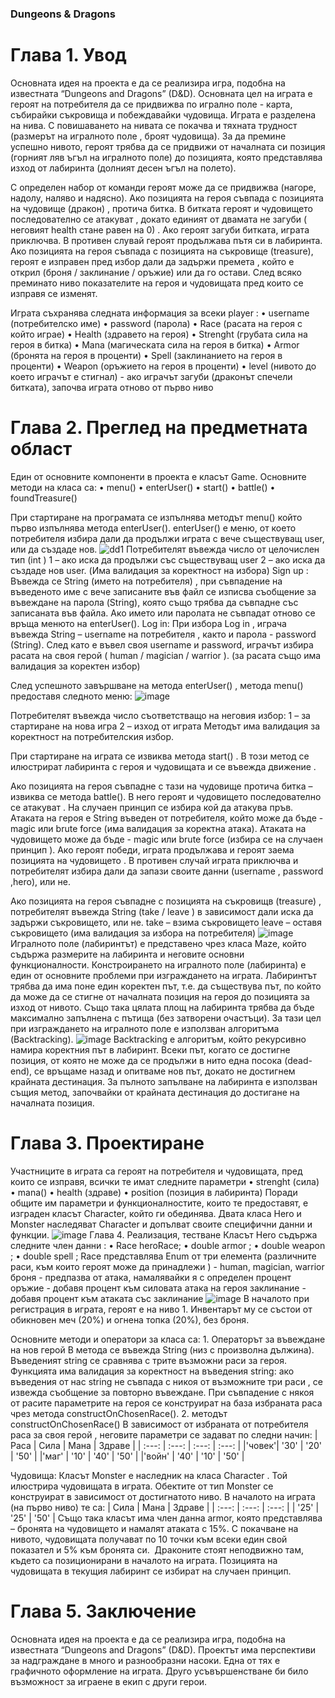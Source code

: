 ###                                                             Dungeons & Dragons

# Глава 1. Увод

Основната идея на проекта е да се реализира игра, подобна на известната “Dungeons and Dragons” (D&D). Основната цел на играта е  героят на потребителя да се придвижва по игрално поле - карта, събирайки съкровища и побеждавайки чудовища.
Играта е разделена на нива. С повишаването на нивата се покачва и тяхната трудност (размерът на игралното поле , броят чудовища). За да премине успешно  нивото, героят трябва да се придвижи от началната си позиция (горният ляв ъгъл на игралното поле) до  позицията, която представлява изход от лабиринта (долният десен ъгъл на полето).


С определен набор от команди героят може да се придвижва (нагоре, надолу, наляво и надясно).
Ако позицията на героя съвпада с позицията на чудовище (дракон) , протича битка. В битката героят и чудовището последователно се атакуват , докато единият от двамата не загуби ( неговият health стане равен на 0) . Ако героят загуби битката, играта приключва. В противен слувай героят продължава пътя си в лабиринта.
Ако позицията на героя съвпада с позицията на съкровище (treasure), героят е изправен пред избор дали да задържи премета ,  който е открил (броня / заклинание / оръжие) или да го остави.
След всяко преминато ниво показателите на героя и чудовищата пред които се изправя се изменят. 

Играта съхранява следната информация за всеки player :
    • username (потребителско име)
    • password (парола)
    • Race (расата на героя с който играе)
    • Health (здравето на героя)
    • Strenght (грубата сила на героя в битка)
    • Mana (магическата сила на героя в битка)
    • Armor (бронята на героя в проценти)
    • Spell (заклинанието на героя в проценти)
    • Weapon (оръжието на героя в проценти)
    • level (нивото до което играчът е стигнал)
      - ако играчът загуби (драконът спечели битката), започва играта отново от първо ниво
      
#   Глава 2. Преглед на предметната област

Един от основните компоненти в проекта е класът Game. Основните методи на класа са:
    • menu()
    • enterUser()
    • start()
    • battle()
    • foundTreasure()

При стартиране на програмата се изпълнява методът menu() който първо изпълнява метода enterUser().
enterUser()  е меню, от което потребителя избира дали да продължи играта с вече съществуващ user, или да създаде нов.
![dd1](https://user-images.githubusercontent.com/72568547/156895740-91767e17-3ebe-474e-8aef-d121ac11e3b5.jpg)
Потребителят въвежда число от целочислен тип (int ) 
1 – ако  иска да продължи със съществуващ user
2 – ако  иска да създаде нов user.
(Има валидация за коректност на избора) 
Sign up :
Въвежда се String (името на потребителя) , при съвпадение на въведеното име с вече записаните във файл се изписва съобщение за въвеждане на парола (String), която също трябва да съвпадне със записаната във файла.
Ако името или паролата не съвпадат отново се връща менюто на enterUser().
Log in:
При избора Log in , играча въвежда String – username на потребителя , както и парола - password (String). След като е въвел своя username  и password, играчът избира расата на своя герой ( human / magician / warrior ).
(за расата също има валидация за коректен избор)

След успешното завършване на метода enterUser() , метода menu() предоставя следното меню:
![image](https://user-images.githubusercontent.com/72568547/156895805-858bd4a8-6d9d-4e2f-9111-d4abf193b157.png)

Потребителят въвежда число съответстващо на неговия избор:
1 – за стартиране на нова игра
2 – изход от играта
Методът има валидация за коректност на потребителския избор.

При стартиране на играта се извиква метода start() . В този метод се илюстрират лабиринта с героя и чудовищата и се въвежда движение .
      
Ако позицията на героя съвпадне с тази на чудовище протича битка – извиква се метода battle(). В него героят и чудовището последователно се атакуват . На случаен принцип се избира кой да атакува пръв.
Атаката на героя е String въведен от потребителя, който може да бъде - magic или brute force (има валидация за коректна атака).
Атаката на чудовището може да бъде - magic или brute force (избира се на случаен принцип ).
Ако героят победи, играта продължава и героят заема позицията на чудовището . В противен случай играта приключва и потребителят избира дали да запази своите данни (username , password ,hero), или не.

Aко позицията на героя съвпадне с позицията на съкровищв (treasure) , потребителят въвежда String (take / leave ) в зависимост дали иска да задържи съкровището, или не.
take – взима съкровището
leave – оставя съкровището
(има валидация за избора на потребителя)
![image](https://user-images.githubusercontent.com/72568547/156895818-0849e655-afc1-4528-bf94-c0648bfc2707.png)
Игралното поле (лабиринтът) е представено чрез класа Maze, който съдържа размерите на лабиринта и неговите основни функционалности. Констроирането на игралното поле (лабиринта) е един от основните проблеми при изграждането на играта.
Лабиринтът трябва да има поне един коректен път, т.е. да съществува път, по който да може да се стигне от началната позиция на героя до позицията за изход от нивото. Също така цялата площ на лабиринта трябва да бъде максимално запълнена с пътища (без затворени очастъци). За тази цел при изграждането на игралното поле е използван алгоритъма (Backtracking).
![image](https://user-images.githubusercontent.com/72568547/156895829-b954b837-d8af-4618-8142-c1678875784c.png) Backtracking e алгоритъм, който рекурсивно намира коректния      път в лабиринт. Всеки път, когато се достигне позиция, от която не може да се продължи в нито една посока (dead-end), се връщаме назад и опитваме нов път, докато не достигнем крайната дестинация.
За пълното запълване на лабиринта е използван същия метод, започвайки от крайната дестинация до достигане на началната позиция. 

# Глава 3. Проектиране
Участниците в играта са героят на потребителя и чудовищата, пред които се изправя, всички те имат следните параметри
    • strenght (сила)
    • mana()
    • health  (здраве)
    • position (позиция в лабиринта)
Поради общите им параметри и функционалностите, които те предоставят, е изграден класът Character, който ги обединява. Двата класа Hero и Monster наследяват Character и допълват своите специфични данни и функции.
![image](https://user-images.githubusercontent.com/72568547/156895854-2c1d9810-e74a-471e-8f87-bb87f22086fc.png)
Глава 4. Реализация, тестване 
Класът Hero съдържа следните член данни :
    • Race heroRace; 
    • double armor ; 
    • double weapon ; 
    • double spell ;
Race представлява Enum от три елемента (различните раси, към които героят може да принадлежи ) - human, magician, warrior
броня - предпазва от атака, намалявайки я с определен процент
оръжие - добавя процент към силовата атака на героя
заклинание - добавя процент към атаката със заклинание
![image](https://user-images.githubusercontent.com/72568547/156895868-644b1fb1-4839-43ab-bec6-29baf7464b6f.png)
В началото при регистрация в играта, героят е на ниво 1. Инвентарът му се състои от обикновен меч (20%) и огнена топка (20%), без броня. 

Основните методи и оператори за класа са:
    1. Операторът за въвеждане на нов герой
       В метода се въвежда String (низ с произволна дължина). Въведеният string се сравнява с трите възможни раси за героя. Функцията има валидация за            коректност на въведения string:
       ако въведения от нас string не съвпада с никоя от възможните три раси , се извежда съобщение за повторно въвеждане.
       При съвпадение с някоя от расите параметрите на героя се конструират на база избраната раса чрез метода constructOnChosenRace().
    2. методът constructOnChosenRace()
        В зависимост от избраната от потребителя раса за своя герой , неговите параметри се задават по следни начин:
        | Раса  | Сила  | Мана  | Здраве |
        | :---: | :---: | :---: | :---:  |
        |'човек'| '30'  | '20'  | '50'   |
        |'маг'  | '10'  | '40'  | '50'   |
        |'войн' | '40'  | '10'  | '50'   |


Чудовища:
Класът Monster е наследник на класа Character . Той илюстрира чудовищата в играта. Обектите от тип Monster се конструират в зависимост от достигнатото ниво.
В началото на играта (на първо ниво) те са:
| Сила  | Мана  | Здраве |
| :---: | :---: | :---:  |
| '25'  | '25'  | '50'   |
Също така класът има член данна armor, която представлява – бронята на чудовището и намалят атаката с 15%.
С покачване на нивото, чудовищата получават по 10 точки към всеки един свой показател и 5% към бронята си. 
Драконите стоят неподвижно там, където са позиционирани в началото на играта. Позицията на чудовищата в текущия лабиринт се избират на случаен принцип.

# Глава 5. Заключение 

Основната идея на проекта е да се реализира игра, подобна на известната “Dungeons and Dragons” (D&D). Проектът има перспективи за надграждане в много и разнообразни насоки. Една от тях е графичното оформление на играта. Друго усъвършенстване би било възможност за играене в екип с други герои.






